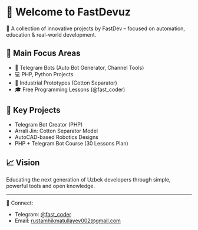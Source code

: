 # 👋 Welcome to FastDevuz

🚀 A collection of innovative projects by FastDev – focused on automation, education & real-world development.

## 🧠 Main Focus Areas
- 🤖 Telegram Bots (Auto Bot Generator, Channel Tools)
- 💻 PHP, Python Projects
- 🧵 Industrial Prototypes (Cotton Separator)
- 🎓 Free Programming Lessons (@fast_coder)

## 🔨 Key Projects
- Telegram Bot Creator (PHP)
- Arrali Jin: Cotton Separator Model
- AutoCAD-based Robotics Designs
- PHP + Telegram Bot Course (30 Lessons Plan)

## 📈 Vision
Educating the next generation of Uzbek developers through simple, powerful tools and open knowledge.

---

📲 Connect:
- Telegram: [@fast_coder](https://t.me/fast_coder)
- Email: rustamhikmatullayev002@gmail.com
